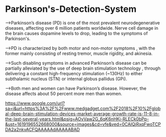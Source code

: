 # Parkinson's-Detection-System
   
   -->Parkinson’s disease (PD) is one of the most prevalent neurodegenerative diseases, affecting over 6 million patients worldwide. Nerve cell damage in the brain causes dopamine levels to drop, leading to the symptoms of Parkinson's. 
  
  -->PD is characterized by both motor and non-motor symptoms , with the former mainly consisting of resting tremor, muscle rigidity, and akinesia. 
   
   -->Such disabling symptoms in advanced Parkinson’s disease can be partially alleviated by the use of deep brain stimulation technology , through delivering a constant high-frequency stimulation (~130Hz) to either subthalamic nucleus (STN) or internal globus pallidus (GPi).
  
  -->Both men and women can have Parkinson’s disease. However, the disease affects about 50 percent more men than women.


https://www.google.com/url?sa=i&url=https%3A%2F%2Fwww.medgadget.com%2F2018%2F10%2Fglobal-deep-brain-stimulation-devices-market-average-growth-rate-is-11-8-in-the-last-several-years.html&psig=AOvVaw2G_6qK6nHKj-RLECk0bPp-&ust=1619196552668000&source=images&cd=vfe&ved=0CAIQjRxqFwoTCPDA2a2nkvACFQAAAAAdAAAAABAD
